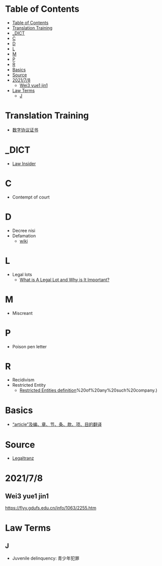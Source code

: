 # Table of Contents
- [Table of Contents](#table-of-contents)
- [Translation Training](#translation-training)
- [_DICT](#_dict)
- [C](#c)
- [D](#d)
- [L](#l)
- [M](#m)
- [P](#p)
- [R](#r)
- [Basics](#basics)
- [Source](#source)
- [2021/7/8](#202178)
  - [Wei3 yue1 jin1](#wei3-yue1-jin1)
- [Law Terms](#law-terms)
  - [J](#j)

# Translation Training
- [数字协议证书](https://docs.google.com/document/d/1oaQDDXzAFp03x7J0Z6w_qe_HQpeZ3_Y-RAp45tzXiH0/edit?usp=sharing)

# _DICT
- [Law Insider](https://www.lawinsider.com/dictionary/)

# C
- Contempt of court
# D
- Decree nisi
- Defamation
  - [wiki](https://zh.wikipedia.org/zh-tw/%E8%AF%BD%E8%B0%A4)

# L
- Legal lots
  - [What is A Legal Lot and Why is It Important?](https://www.linkedin.com/pulse/what-legal-lot-why-important-christine-schneider/?articleId=6545346013203435520)

# M
- Miscreant

# P
- Poison pen letter

# R
- Recidivism
- Restricted Entity
  - [Restricted Entities definition](https://www.lawinsider.com/dictionary/restricted-entities#:~:text=Restricted%20Entities%20means%20any%20chain,Funds)%20of%20any%20such%20company.)
# Basics
- [“article”及编、章、节、条、款、项、目的翻译](https://legaltranz.com/archives/4284)

# Source
- [Legaltranz](https://legaltranz.com/)
# 2021/7/8
## Wei3 yue1 jin1
https://flyy.gdufs.edu.cn/info/1063/2255.htm


# Law Terms
## J
- Juvenile delinquency: 青少年犯罪